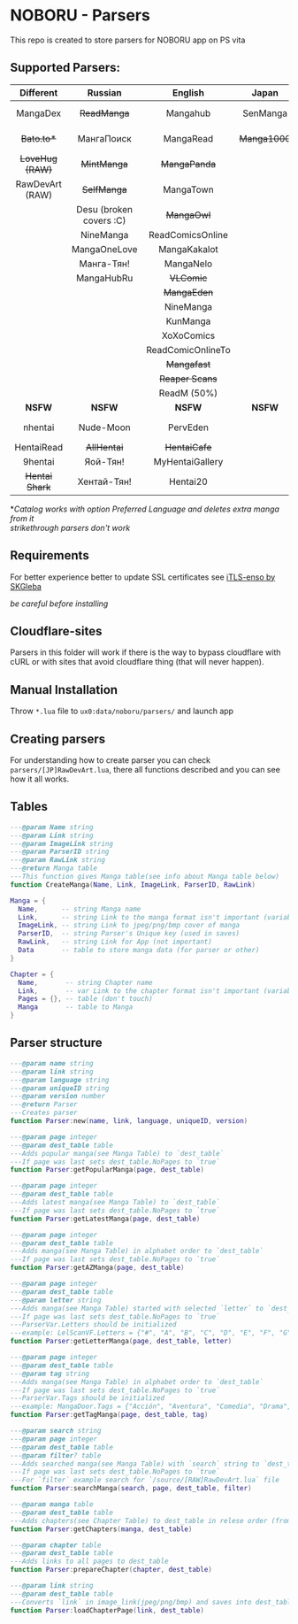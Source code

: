 # NOBORU - Parsers
This repo is created to store parsers for NOBORU app on PS vita
## Supported Parsers: 
|     Different     |         Russian         |      English      |     Japan     |      Spanish       |    Portuguese    |      French       |     Turkish     |    Italian    | Vietnamese  |    Polish     |   German   |  Brazil   | Indonesian  |     Korean     |      Thai      | Arab  |
| :---------------: | :---------------------: | :---------------: | :-----------: | :----------------: | :--------------: | :---------------: | :-------------: | :-----------: | :---------: | :-----------: | :--------: | :-------: | :---------: | :------------: | :------------: | :---: |
|     MangaDex      |      ~~ReadManga~~      |     Mangahub      |   SenManga    |    ~~LeoManga~~    |  ~~Animaregia~~  |   ~~LelScanVF~~   | ~~Mabushimajo~~ | ~~MangaEden~~ |  TruyenQQ   | Phoenix-Scans | NineManga  | NineManga | ~~Komikid~~ | ~~manatoki95~~ |   NiceOppai    | Onma  |
|   ~~Bato.to*~~    |       МангаПоиск        |    MangaRead      | ~~Manga1000~~ |      InManga       |   UnionMangas    |      ScanFR       |   ~~Puzzmos~~   |   NineManga   | TruyengiHot |               | Wie Manga! |           |             |                |    Oremanga    |       |
| ~~LoveHug (RAW)~~ |      ~~MintManga~~      |  ~~MangaPanda~~   |               |    ~~Submanga~~    | ~~GoldenMangas~~ |     NineManga     |   ~~MangaTR~~   |               |             |               |            |           |             |                | CartoonClub-TH |       |
|  RawDevArt (RAW)  |      ~~SelfManga~~      |     MangaTown     |               |     NineManga      |   ~~BRMangas~~   |                   |    SeriManga    |               |             |               |            |           |             |                |                |       |
|                   | Desu (broken covers :C) |   ~~MangaOwl~~    |               |    HeavenManga     |                  |                   |   MangaDenizi   |               |             |               |            |           |             |                |                |       |
|                   |        NineManga        | ReadComicsOnline  |               | ~~TumangaOnline~~  |                  |                   |                 |               |             |               |            |           |             |                |                |       |
|                   |      MangaOneLove       |   MangaKakalot    |               |   ~~MangaDoor~~    |                  |                   |                 |               |             |               |            |           |             |                |                |       |
|                   |       Манга-Тян!        |     MangaNelo     |               |    MangaLibros     |                  |                   |                 |               |             |               |            |           |             |                |                |       |
|                   |       MangaHubRu        |    ~~VLComic~~    |               |   ~~LeoMangas~~    |                  |                   |                 |               |             |               |            |           |             |                |                |       |
|                   |                         |   ~~MangaEden~~   |               |                    |                  |                   |                 |               |             |               |            |           |             |                |                |       |
|                   |                         |     NineManga     |               |                    |                  |                   |                 |               |             |               |            |           |             |                |                |       |
|                   |                         |     KunManga      |               |                    |                  |                   |                 |               |             |               |            |           |             |                |                |       |
|                   |                         |    XoXoComics     |               |                    |                  |                   |                 |               |             |               |            |           |             |                |                |       |
|                   |                         | ReadComicOnlineTo |               |                    |                  |                   |                 |               |             |               |            |           |             |                |                |       |
|                   |                         |   ~~Mangafast~~   |               |                    |                  |                   |                 |               |             |               |            |           |             |                |                |       |
|                   |                         | ~~Reaper Scans~~  |               |                    |                  |                   |                 |               |             |               |            |           |             |                |                |       |
|                   |                         |    ReadM (50%)    |               |                    |                  |                   |                 |               |             |               |            |           |             |                |                |       |
|     **NSFW**      |        **NSFW**         |     **NSFW**      |   **NSFW**    |      **NSFW**      |     **NSFW**     |     **NSFW**      |    **NSFW**     |   **NSFW**    |  **NSFW**   |   **NSFW**    |  **NSFW**  | **NSFW**  |  **NSFW**   |    **NSFW**    |    **NSFW**    |       |
|      nhentai      |        Nude-Moon        |     PervEden      |               |    DoujinHentai    |                  | Histoire d'Hentai |                 |   PervEden    |             |               |            |           |             |                |                |       |
|    HentaiRead     |      ~~AllHentai~~      |  ~~HentaiCafe~~   |               | VerComicsPorno.xxx |                  |                   |                 |               |             |               |            |           |             |                |                |       |
|      9hentai      |        Яой-Тян!         |  MyHentaiGallery  |               |                    |                  |                   |                 |               |             |               |            |           |             |                |                |       |
| ~~Hentai Shark~~  |       Хентай-Тян!       |     Hentai20      |               |                    |                  |                   |                 |               |             |               |            |           |             |                |                |       |

**Catalog works with option Preferred Language and deletes extra manga from it*<br>
*strikethrough parsers don't work*

## Requirements
  For better experience better to update SSL certificates see [iTLS-enso by SKGleba](https://github.com/SKGleba/iTLS-Enso)
  
  *be careful before installing*

## Cloudflare-sites
  Parsers in this folder will work if there is the way to bypass cloudflare with cURL or with sites that avoid cloudflare thing (that will never happen).

## Manual Installation
  Throw `*.lua` file to `ux0:data/noboru/parsers/` and launch app

## Creating parsers
  For understanding how to create parser you can check `parsers/[JP]RawDevArt.lua`, there all functions described and you can see how it all works.

## Tables
  ```Lua
  ---@param Name string
  ---@param Link string
  ---@param ImageLink string
  ---@param ParserID string
  ---@param RawLink string
  ---@return Manga table
  ---This function gives Manga table(see info about Manga table below)
  function CreateManga(Name, Link, ImageLink, ParserID, RawLink)

  Manga = {
	Name,      -- string Manga name
	Link,      -- string Link to the manga format isn't important (variable for parser)
	ImageLink, -- string Link to jpeg/png/bmp cover of manga
	ParserID,  -- string Parser's Unique key (used in saves)
	RawLink,   -- string Link for App (not important)
	Data       -- table to store manga data (for parser or other) 
  }
  
  Chapter = {
	Name,       -- string Chapter name
	Link,       -- var Link to the chapter format isn't important (variable for parser)
	Pages = {}, -- table (don't touch)
	Manga       -- table to Manga
  }
  ```
## Parser structure
  ```Lua
  ---@param name string
  ---@param link string
  ---@param language string
  ---@param uniqueID string
  ---@param version number
  ---@return Parser
  ---Creates parser
  function Parser:new(name, link, language, uniqueID, version)
  
  ---@param page integer
  ---@param dest_table table
  ---Adds popular manga(see Manga Table) to `dest_table`
  ---If page was last sets dest_table.NoPages to `true`
  function Parser:getPopularManga(page, dest_table)
  
  ---@param page integer
  ---@param dest_table table
  ---Adds latest manga(see Manga Table) to `dest_table`
  ---If page was last sets dest_table.NoPages to `true`
  function Parser:getLatestManga(page, dest_table)
  
  ---@param page integer
  ---@param dest_table table
  ---Adds manga(see Manga Table) in alphabet order to `dest_table`
  ---If page was last sets dest_table.NoPages to `true`
  function Parser:getAZManga(page, dest_table)

  ---@param page integer
  ---@param dest_table table
  ---@param letter string
  ---Adds manga(see Manga Table) started with selected `letter` to `dest_table`
  ---If page was last sets dest_table.NoPages to `true`
  ---ParserVar.Letters should be initialized
  ---example: LelScanVF.Letters = {"#", "A", "B", "C", "D", "E", "F", "G", "H", "I", "J", "K", "L", "M", "N", "O", "P", "Q", "R", "S", "T", "U", "V", "W", "X", "Y", "Z"}
  function Parser:getLetterManga(page, dest_table, letter)

  ---@param page integer
  ---@param dest_table table
  ---@param tag string
  ---Adds manga(see Manga Table) in alphabet order to `dest_table`
  ---If page was last sets dest_table.NoPages to `true`
  ---ParserVar.Tags should be initialized
  ---example: MangaDoor.Tags = {"Acción", "Aventura", "Comedia", "Drama", "Ecchi", "Fantasía", "Gender Bender", "Harem", "Histórico", "Horror", "Josei", "Artes Marciales", "Maduro", "Mecha", "Misterio", "One Shot", "Psicológico", "Romance", "Escolar", "Ciencia Ficción", "Seinen", "Shoujo", "Shoujo Ai", "Shounen", "Shounen Ai", "Recuentos de la vida", "Deportes", "Supernatural", "Tragedia", "Yaoi", "Yuri", "Demonios", "Juegos", "Policial", "Militar", "Thriller", "Autos", "Música", "Vampiros", "Magia", "Samurai", "Boys love", "Hentai"}
  function Parser:getTagManga(page, dest_table, tag)

  ---@param search string
  ---@param page integer
  ---@param dest_table table
  ---@param filter? table
  ---Adds searched manga(see Manga Table) with `search` string to `dest_table`
  ---If page was last sets dest_table.NoPages to `true`
  ---For `filter` example search for `/source/[RAW]RawDevArt.lua` file
  function Parser:searchManga(search, page, dest_table, filter)
  
  ---@param manga table
  ---@param dest_table table
  ---Adds chapters(see Chapter Table) to dest_table in relese order (from 1st chapter to nth)
  function Parser:getChapters(manga, dest_table)
  
  ---@param chapter table
  ---@param dest_table table
  ---Adds links to all pages to dest_table
  function Parser:prepareChapter(chapter, dest_table)
  
  ---@param link string
  ---@param dest_table table
  ---Converts `link` in image_link(jpeg/png/bmp) and saves into dest_table.Link
  function Parser:loadChapterPage(link, dest_table)
 
  ```
